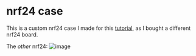 # nrf24 case
This is a custom nrf24 case I made for this [tutorial](https://www.youtube.com/watch?v=64U4pRANOSc), as I bought a different nrf24 board.

The *other* nrf24:
![image](https://github.com/Badbird5907/nrf24-f0-case/assets/50347938/b47dd9ba-1ae4-4561-a691-fb1dde2f7e9c)

